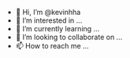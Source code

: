 - 👋 Hi, I’m @kevinhha
- 👀 I’m interested in ...
- 🌱 I’m currently learning ...
- 💞️ I’m looking to collaborate on ...
- 📫 How to reach me ...

<!---
kevinhha/kevinhha is a ✨ special ✨ repository because its `README.md` (this file) appears on your GitHub profile.
You can click the Preview link to take a look at your changes.
--->
